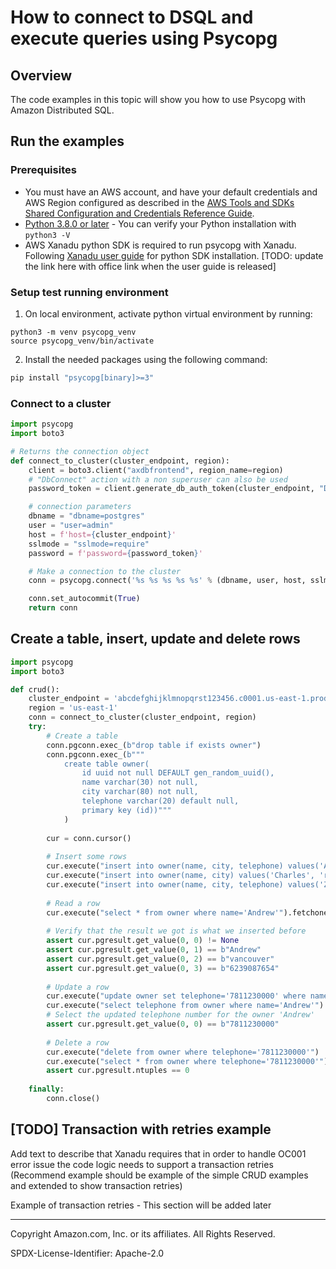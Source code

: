 # How to connect to DSQL and execute queries using Psycopg

## Overview

The code examples in this topic will show you how to use Psycopg with Amazon Distributed SQL. 

## Run the examples

### Prerequisites

* You must have an AWS account, and have your default credentials and AWS Region configured as described in the 
[AWS Tools and SDKs Shared Configuration and Credentials Reference Guide](https://docs.aws.amazon.com/credref/latest/refdocs/creds-config-files.html).
* [Python 3.8.0 or later](https://www.python.org/) - You can verify your Python installation with `python3 -V`
* AWS Xanadu python SDK is required to run psycopg with Xanadu. Following [Xanadu user guide](https://alpha.www.docs.aws.a2z.com/distributed-sql/latest/userguide/accessing-install-sdk.html) for python SDK installation. [TODO: update the link here with office link when the user guide is released]

### Setup test running environment 
1. On local environment, activate python virtual environment by running:
```
python3 -m venv psycopg_venv
source psycopg_venv/bin/activate
```

2. Install the needed packages using the following command:

```sh
pip install "psycopg[binary]>=3"
```

### Connect to a cluster

```py
import psycopg
import boto3

# Returns the connection object
def connect_to_cluster(cluster_endpoint, region):
    client = boto3.client("axdbfrontend", region_name=region)
    # "DbConnect" action with a non superuser can also be used
    password_token = client.generate_db_auth_token(cluster_endpoint, "DbConnectSuperuser", region)

    # connection parameters
    dbname = "dbname=postgres"
    user = "user=admin"
    host = f'host={cluster_endpoint}'
    sslmode = "sslmode=require"
    password = f'password={password_token}'

    # Make a connection to the cluster
    conn = psycopg.connect('%s %s %s %s %s' % (dbname, user, host, sslmode, password))

    conn.set_autocommit(True)
    return conn
```

## Create a table, insert, update and delete rows

```py
import psycopg
import boto3

def crud():
    cluster_endpoint = 'abcdefghijklmnopqrst123456.c0001.us-east-1.prod.sql.axdb.aws.dev'
    region = 'us-east-1'
    conn = connect_to_cluster(cluster_endpoint, region)
    try:
        # Create a table
        conn.pgconn.exec_(b"drop table if exists owner")
        conn.pgconn.exec_(b"""
            create table owner(
                id uuid not null DEFAULT gen_random_uuid(),
                name varchar(30) not null,
                city varchar(80) not null, 
                telephone varchar(20) default null,
                primary key (id))"""
            )
        
        cur = conn.cursor()
                
        # Insert some rows
        cur.execute("insert into owner(name, city, telephone) values('Andrew', 'vancouver', '6239087654')")
        cur.execute("insert into owner(name, city) values('Charles', 'richmond')")
        cur.execute("insert into owner(name, city, telephone) values('Zoya', 'langley', '6230005678')")
        
        # Read a row
        cur.execute("select * from owner where name='Andrew'").fetchone()
        
        # Verify that the result we got is what we inserted before
        assert cur.pgresult.get_value(0, 0) != None
        assert cur.pgresult.get_value(0, 1) == b"Andrew"
        assert cur.pgresult.get_value(0, 2) == b"vancouver"
        assert cur.pgresult.get_value(0, 3) == b"6239087654"
        
        # Update a row
        cur.execute("update owner set telephone='7811230000' where name='Andrew'")
        cur.execute("select telephone from owner where name='Andrew'")
        # Select the updated telephone number for the owner 'Andrew'
        assert cur.pgresult.get_value(0, 0) == b"7811230000"
        
        # Delete a row
        cur.execute("delete from owner where telephone='7811230000'")
        cur.execute("select * from owner where telephone='7811230000'")
        assert cur.pgresult.ntuples == 0
        
    finally:
        conn.close()
```

## [TODO] Transaction with retries example

Add text to describe that Xanadu requires that in order to handle OC001 error issue the code logic needs to support a transaction retries (Recommend example should be example of the simple CRUD examples and extended to show transaction retries)

Example of transaction retries - This section will be added later

---

Copyright Amazon.com, Inc. or its affiliates. All Rights Reserved. 

SPDX-License-Identifier: Apache-2.0
